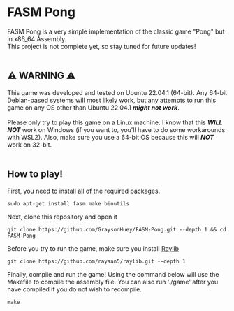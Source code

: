 # FASM Pong
FASM Pong is a very simple implementation of the classic game "Pong" but in x86_64 Assembly.</br>
This project is not complete yet, so stay tuned for future updates!
</br>
</br>
## ⚠️ WARNING ⚠️
This game was developed and tested on Ubuntu 22.04.1 (64-bit). Any 64-bit Debian-based systems will most likely work, but any attempts to run this game on any OS other than Ubuntu 22.04.1 ***might not work***.</br></br>
Please only try to play this game on a Linux machine. I know that this ***WILL NOT*** work on Windows (if you want to, you'll have to do some workarounds with WSL2). Also, make sure you use a 64-bit OS because this will ***NOT*** work on 32-bit.
</br>
</br>
## How to play!
First, you need to install all of the required packages.
```shell
sudo apt-get install fasm make binutils
```
Next, clone this repository and open it
```shell
git clone https://github.com/GraysonHuey/FASM-Pong.git --depth 1 && cd FASM-Pong
```
Before you try to run the game, make sure you install [Raylib](https://github.com/raysan5/raylib "Raylib")
```shell
git clone https://github.com/raysan5/raylib.git --depth 1
```
Finally, compile and run the game! Using the command below will use the Makefile to compile the assembly file. You can also run './game' after you have compiled if you do not wish to recompile.
```shell
make
```
